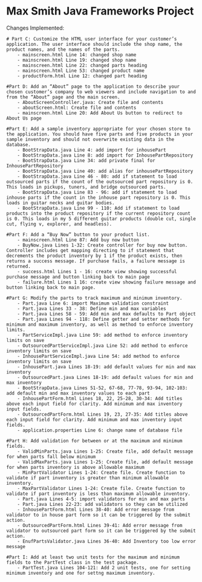 # Max Smith Java Frameworks Project

Changes Implemented:

    # Part C: Customize the HTML user interface for your customer’s application. The user interface should include the shop name, the product names, and the names of the parts.
        - mainscreen.html Line 14: changed shop name
        - mainscreen.html Line 19: changed shop name
        - mainscreen.html Line 22: changed parts heading
        - mainscreen.html Line 53: changed product name
        - productForm.html Line 12: changed part heading

    #Part D: Add an “About” page to the application to describe your chosen customer’s company to web viewers and include navigation to and from the “About” page and the main screen.
        - AboutScreenController.java: Create file and contents
        - aboutScreen.html: Create file and contents
        - mainscreen.html Line 20: Add About Us button to redirect to About Us page

    #Part E: Add a sample inventory appropriate for your chosen store to the application. You should have five parts and five products in your sample inventory and should not overwrite existing data in the database.
        - BootStrapData.java Line 4: add import for inhousePart
        - BootStrapData.java Line 8: add import for InhousePartRepository
        - BootStrapData.java Line 34: add private final for InhousePartRepository
        - BootStrapData.java Line 40: add alias for inhousePartRepository
        - BootStrapData.java Line 46 - 80: add if statement to load outsourced parts if the count of the outsourced part repository is 0. This loads in pickups, tuners, and bridge outsourced parts.
        - BootStrapData.java Line 83 - 96: add if statement to load inhouse parts if the count in the inhouse part repository is 0. This loads in guitar necks and guitar bodies.
        - BootStrapData.java Line 99 - 110: Add if statement to load products into the product repository if the current repository count is 0. This loads in my 5 different guitar products (double cut, single cut, flying v, explorer, and headless).

    #Part F: Add a “Buy Now” button to your product list.
        - mainscreen.html Line 87: Add buy now button
        - BuyNow.java Lines 1-32: Create controller for buy now button. Controller includes get mapping directing to if statement that decrements the product inventory by 1 if the product exists, then returns a success message. If purchase fails, a failure message is returned.
        - success.html Lines 1 - 16: create view showing successful purchase message and button linking back to main page
        - failure.html Lines 1 16: create view showing failure message and button linking back to main page.
    
    #Part G: Modify the parts to track maximum and minimum inventory.
        - Part.java Line 6: import Maximum validation constraint
        - Part.java Lines 33 - 38: Define min and max variables
        - Part.java Lines 58 - 59: Add min and max defaults to Part object
        - Part.java Lines 94 - 118: Define getter and setter methods for minimum and maximum inventory, as well as method to enforce inventory limits.
        - PartServiceImpl.java Line 59: add method to enforce inventory limits on save
        - OutsourcedPartServiceImpl.java Line 52: add method to enforce inventory limits on save
        - InhousePartServiceImpl.java Line 54: add method to enforce inventory limits on save
        - InhousePart.java Lines 18-19: add default values for min and max inventory
        - OutsourcedPart.java Lines 18-19: add default values for min and max inventory
        - BootStrapData.java Lines 51-52, 67-68, 77-78, 93-94, 102-103: add default min and max inventory values to each part
        - InhousePartForm.html Lines 18, 22, 25-28, 30-34: Add titles above each input field for clarity. Add minimum and max inventory input fields.
        - OutsourcedPartForm.html Lines 19, 23, 27-35: Add titles above each input field for clarity. Add minimum and max inventory input fields.
        - application.properties Line 6: change name of database file

    #Part H: Add validation for between or at the maximum and minimum fields.
        - ValidMinParts.java Lines 1-25: Create file, add default message for when parts fall below minimum
        - ValidMaxParts.java Lines 1-25: Create file, add default message for when parts inventory is above allowable maximum
        - MinPartValidator Lines 1-24: Create file. Create function to validate if part inventory is greater than minimum allowable inventory.
        - MaxPartValidator Lines 1-24: Create file. Create function to validate if part inventory is less than maximum allowable inventory.
        - Part.java Lines 4-5: import validators for min and max parts
        - Part.java Lines 22-23: add validators so they can be utilized
        - InhousePartForm.html Lines 38-40: Add error message from validator to in house part form so it can be triggered by the submit action.
        - OutsourcedPartForm.html Lines 39-41: Add error message from validator to outsourced part form so it can be triggered by the submit action.
        - EnufPartsValidator.java Lines 36-40: Add Inventory too low error message
    
    #Part I: Add at least two unit tests for the maximum and minimum fields to the PartTest class in the test package.
        - PartTest.java Lines 104-121: Add 2 unit tests, one for setting minimum inventory and one for settng maximum inventory.
    
    
